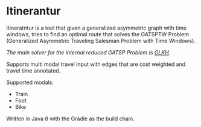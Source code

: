 # Itinerantur

Itineratntur is a tool that given a generalized asymmetric graph with time windows, 
tries to find an optimal route that solves the GATSPTW Problem (Generalized Asymmetric Traveling Salesman Problem with Time Windows).

_The main solver for the internal reduced GATSP Problem is [GLKH](http://webhotel4.ruc.dk/~keld/research/GLKH/)._

Supports multi modal travel input with edges that are cost weighted and travel time annotated. 

Supported modals:
 + Train
 + Foot
 + Bike

Written in Java 8 with the Gradle as the build chain.
